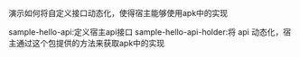 演示如何将自定义接口动态化，使得宿主能够使用apk中的实现

sample-hello-api:定义宿主api接口
sample-hello-api-holder:将 api 动态化，宿主通过这个包提供的方法来获取apk中的实现


